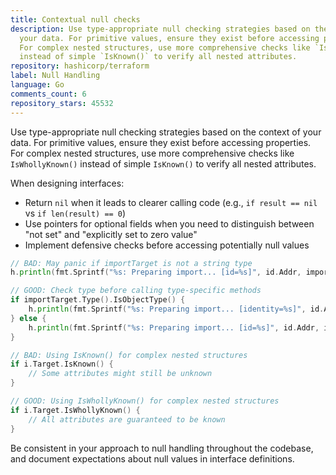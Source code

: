```yaml
---
title: Contextual null checks
description: Use type-appropriate null checking strategies based on the context of
  your data. For primitive values, ensure they exist before accessing properties.
  For complex nested structures, use more comprehensive checks like `IsWhollyKnown()`
  instead of simple `IsKnown()` to verify all nested attributes.
repository: hashicorp/terraform
label: Null Handling
language: Go
comments_count: 6
repository_stars: 45532
---
```


Use type-appropriate null checking strategies based on the context of your data. For primitive values, ensure they exist before accessing properties. For complex nested structures, use more comprehensive checks like `IsWhollyKnown()` instead of simple `IsKnown()` to verify all nested attributes.

When designing interfaces:
- Return `nil` when it leads to clearer calling code (e.g., `if result == nil` vs `if len(result) == 0`)
- Use pointers for optional fields when you need to distinguish between "not set" and "explicitly set to zero value"
- Implement defensive checks before accessing potentially null values

```go
// BAD: May panic if importTarget is not a string type
h.println(fmt.Sprintf("%s: Preparing import... [id=%s]", id.Addr, importTarget.AsString()))

// GOOD: Check type before calling type-specific methods
if importTarget.Type().IsObjectType() {
    h.println(fmt.Sprintf("%s: Preparing import... [identity=%s]", id.Addr, importTarget.GoString()))
} else {
    h.println(fmt.Sprintf("%s: Preparing import... [id=%s]", id.Addr, importTarget.AsString()))
}

// BAD: Using IsKnown() for complex nested structures
if i.Target.IsKnown() {
    // Some attributes might still be unknown
}

// GOOD: Using IsWhollyKnown() for complex nested structures
if i.Target.IsWhollyKnown() {
    // All attributes are guaranteed to be known
}
```

Be consistent in your approach to null handling throughout the codebase, and document expectations about null values in interface definitions.